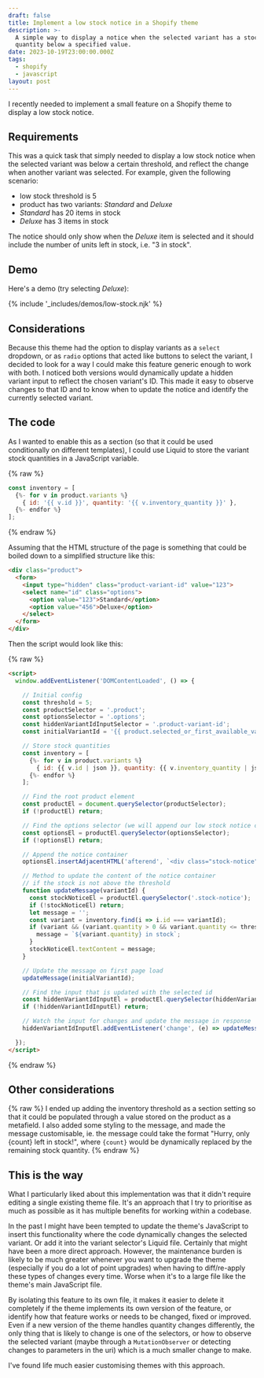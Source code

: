 ```yaml
---
draft: false
title: Implement a low stock notice in a Shopify theme
description: >-
  A simple way to display a notice when the selected variant has a stock
  quantity below a specified value.
date: 2023-10-19T23:00:00.000Z
tags:
  - shopify
  - javascript
layout: post
---
```


I recently needed to implement a small feature on a Shopify theme to display a low stock notice.

## Requirements

This was a quick task that simply needed to display a low stock notice when the selected variant was below a certain threshold, and reflect the change when another variant was selected. For example, given the following scenario:
- low stock threshold is 5
- product has two variants: _Standard_ and _Deluxe_
- _Standard_ has 20 items in stock
- _Deluxe_ has 3 items in stock

The notice should only show when the _Deluxe_ item is selected and it should include the number of units left in stock, i.e. "3 in stock".

## Demo

Here's a demo (try selecting _Deluxe_):

{% include '_includes/demos/low-stock.njk' %}

## Considerations

Because this theme had the option to display variants as a `select` dropdown, or as `radio` options that acted like buttons to select the variant, I decided to look for a way I could make this feature generic enough to work with both. I noticed both versions would dynamically update a hidden variant input to reflect the chosen variant's ID. This made it easy to observe changes to that ID and to know when to update the notice and identify the currently selected variant.

## The code

As I wanted to enable this as a section (so that it could be used conditionally on different templates), I could use Liquid to store the variant stock quantities in a JavaScript variable.

{% raw %}
```js
const inventory = [
  {%- for v in product.variants %}
    { id: '{{ v.id }}', quantity: '{{ v.inventory_quantity }}' },
  {%- endfor %}
];
```
{% endraw %}

Assuming that the HTML structure of the page is something that could be boiled down to a simplified structure like this:

```html
<div class="product">
  <form>
    <input type="hidden" class="product-variant-id" value="123">
    <select name="id" class="options">
      <option value="123">Standard</option>
      <option value="456">Deluxe</option>
    </select>
  </form>
</div>
```

Then the script would look like this:

{% raw %}
```html
<script>
  window.addEventListener('DOMContentLoaded', () => {

    // Initial config
    const threshold = 5;
    const productSelector = '.product';
    const optionsSelector = '.options';
    const hiddenVariantIdInputSelector = '.product-variant-id';
    const initialVariantId = '{{ product.selected_or_first_available_variant.id }}';

    // Store stock quantities
    const inventory = [
      {%- for v in product.variants %}
        { id: {{ v.id | json }}, quantity: {{ v.inventory_quantity | json }} },
      {%- endfor %}
    ];

    // Find the root product element
    const productEl = document.querySelector(productSelector);
    if (!productEl) return;

    // Find the options selector (we will append our low stock notice container to this)
    const optionsEl = productEl.querySelector(optionsSelector);
    if (!optionsEl) return;

    // Append the notice container
    optionsEl.insertAdjacentHTML('afterend', `<div class="stock-notice"></div>`);

    // Method to update the content of the notice container
    // if the stock is not above the threshold
    function updateMessage(variantId) {
      const stockNoticeEl = productEl.querySelector('.stock-notice');
      if (!stockNoticeEl) return;
      let message = '';
      const variant = inventory.find(i => i.id === variantId);
      if (variant && (variant.quantity > 0 && variant.quantity <= threshold)) {
        message = `${variant.quantity} in stock`;
      }
      stockNoticeEl.textContent = message;
    }

    // Update the message on first page load
    updateMessage(initialVariantId);

    // Find the input that is updated with the selected id
    const hiddenVariantIdInputEl = productEl.querySelector(hiddenVariantIdInputSelector);
    if (!hiddenVariantIdInputEl) return;

    // Watch the input for changes and update the message in response
    hiddenVariantIdInputEl.addEventListener('change', (e) => updateMessage(e.target.value));

  });
</script>
```
{% endraw %}

## Other considerations

{% raw %}
I ended up adding the inventory threshold as a section setting so that it could be populated through a value stored on the product as a metafield. I also added some styling to the message, and made the message customisable, ie. the message could take the format "Hurry, only {count} left in stock!", where `{count}` would be dynamically replaced by the remaining stock quantity.
{% endraw %}

## This is the way

What I particularly liked about this implementation was that it didn't require editing a single existing theme file. It's an approach that I try to prioritise as much as possible as it has multiple benefits for working within a codebase.

In the past I might have been tempted to update the theme's JavaScript to insert this functionality where the code dynamically changes the selected variant. Or add it into the variant selector's Liquid file. Certainly that might have been a more direct approach. However, the maintenance burden is likely to be much greater whenever you want to upgrade the theme (especially if you do a lot of point upgrades) when having to diff/re-apply these types of changes every time. Worse when it's to a large file like the theme's main JavaScript file.

By isolating this feature to its own file, it makes it easier to delete it completely if the theme implements its own version of the feature, or identify how that feature works or needs to be changed, fixed or improved. Even if a new version of the theme handles quantity changes differently, the only thing that is likely to change is one of the selectors, or how to observe the selected variant (maybe through a `MutationObserver` or detecting changes to parameters in the uri) which is a much smaller change to make.

I've found life much easier customising themes with this approach.
